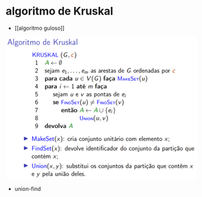 # algoritmo de Kruskal

- [[algoritmo guloso]]

![Pseudocódigo do algoritmo de Kruskal](image-10.png)

- union-find